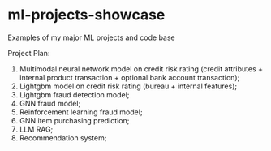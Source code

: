 # ml-projects-showcase
Examples of my major ML projects and code base

Project Plan:

1. Multimodal neural network model on credit risk rating (credit attributes + internal product transaction + optional bank account transaction);
2. Lightgbm model on credit risk rating (bureau + internal features);
3. Lightgbm fraud detection model;
4. GNN fraud model;
5. Reinforcement learning fraud model;
6. GNN item purchasing prediction;
7. LLM RAG;
8. Recommendation system;
